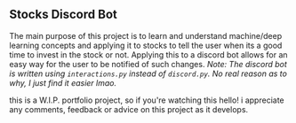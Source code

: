 Stocks Discord Bot
--
The main purpose of this project is to learn and understand machine/deep learning concepts and applying it to stocks to tell the user when its a good time to invest in the stock or not. Applying this to a discord bot allows for an easy way for the user to be notified of such changes.
*Note: The discord bot is written using `interactions.py` instead of `discord.py`. No real reason as to why, I just find it easier lmao.*

this is a W.I.P. portfolio project, so if you're watching this hello! i appreciate any comments, feedback or advice on this project as it develops.
